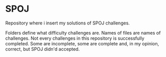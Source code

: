 # SPOJ
Repository where i insert my solutions of SPOJ challenges.


Folders define what difficulty challenges are. Names of files are names of challenges.
Not every challenges in this repository is successfully completed. Some are incomplete, 
some are complete and, in my opinion, correct, but SPOJ didn'd accepted. 
